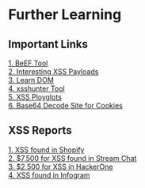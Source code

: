 # Further Learning

## Important Links

[1. BeEF Tool](https://beefproject.com)<br>
[2. Interesting XSS Payloads](XSS-Payloads.com)<br>
[3. Learn DOM](https://www.w3.org/TR/REC-DOM-Level-1/introduction.html)<br>
[4. xsshunter Tool](https://xsshunter.com/)<br>
[5. XSS Ployglots](https://github.com/0xsobky/HackVault/wiki/Unleashing-an-Ultimate-XSS-Polyglot)<br>
[6. Base64 Decode Site for Cookies](https://www.base64decode.org/)
## XSS Reports

[1. XSS found in Shopify](https://hackerone.com/reports/415484)<br>
[2. $7,500 for XSS found in Stream Chat](https://hackerone.com/reports/409850)<br>
[3. $2,500 for XSS in HackerOne](https://hackerone.com/reports/449351)<br>
[4. XSS found in Infogram](https://hackerone.com/reports/283825)<br>
